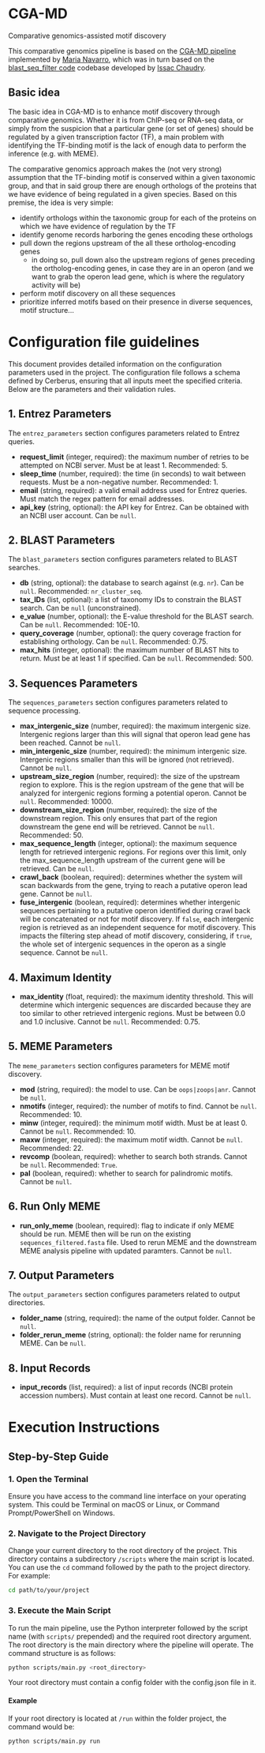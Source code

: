 # CGA-MD
Comparative genomics-assisted motif discovery

This comparative genomics pipeline is based on the [CGA-MD pipeline](https://github.com/ErillLab/CGA-MD/) implemented by [Maria Navarro](https://github.com/manaves), which was in turn based on the [blast_seq_filter code](https://github.com/ErillLab/blast_seq_filter) codebase developed by [Issac Chaudry](https://github.com/ichaudr1).

## Basic idea
The basic idea in CGA-MD is to enhance motif discovery through comparative genomics. Whether it is from ChIP-seq or RNA-seq data, or simply from the suspicion that a particular gene (or set of genes) should be regulated by a given transcription factor (TF), a main problem with identifying the TF-binding motif is the lack of enough data to perform the inference (e.g. with MEME).

The comparative genomics approach makes the (not very strong) assumption that the TF-binding motif is conserved within a given taxonomic group, and that in said group there are enough orthologs of the proteins that we have evidence of being regulated in a given species. Based on this premise, the idea is very simple:

- identify orthologs within the taxonomic group for each of the proteins on which we have evidence of regulation by the TF
- identify genome records harboring the genes encoding these orthologs
- pull down the regions upstream of the all these ortholog-encoding genes
	- in doing so, pull down also the upstream regions of genes preceding the ortholog-encoding genes, in case they are in an operon (and we want to grab the operon lead gene, which is where the regulatory activity will be)
- perform motif discovery on all these sequences
- prioritize inferred motifs based on their presence in diverse sequences, motif structure...

# Configuration file guidelines

This document provides detailed information on the configuration parameters used in the project. The configuration file follows a schema defined by Cerberus, ensuring that all inputs meet the specified criteria. Below are the parameters and their validation rules.

## 1. Entrez Parameters

The `entrez_parameters` section configures parameters related to Entrez queries.

- **request_limit** (integer, required): the maximum number of retries to be attempted on NCBI server. Must be at least 1. Recommended: 5.
- **sleep_time** (number, required): the time (in seconds) to wait between requests. Must be a non-negative number. Recommended: 1.
- **email** (string, required): a valid email address used for Entrez queries. Must match the regex pattern for email addresses.
- **api_key** (string, optional): the API key for Entrez. Can be obtained with an NCBI user account. Can be `null`.

## 2. BLAST Parameters

The `blast_parameters` section configures parameters related to BLAST searches.

- **db** (string, optional): the database to search against (e.g. `nr`). Can be `null`. Recommended: `nr_cluster_seq`.
- **tax_IDs** (list, optional): a list of taxonomy IDs to constrain the BLAST search. Can be `null` (unconstrained).
- **e_value** (number, optional): the E-value threshold for the BLAST search. Can be `null`. Recommended: 10E-10.
- **query_coverage** (number, optional): the query coverage fraction for establishing orthology. Can be `null`. Recommended: 0.75.
- **max_hits** (integer, optional): the maximum number of BLAST hits to return. Must be at least 1 if specified. Can be `null`. Recommended: 500.

## 3. Sequences Parameters

The `sequences_parameters` section configures parameters related to sequence processing.

- **max_intergenic_size** (number, required): the maximum intergenic size. Intergenic regions larger than this will signal that operon lead gene has been reached. Cannot be `null`.
- **min_intergenic_size** (number, required): the minimum intergenic size. Intergenic regions smaller than this will be ignored (not retrieved). Cannot be `null`.
- **upstream_size_region** (number, required): the size of the upstream region to explore. This is the region upstream of the gene that will be analyzed for intergenic regions forming a potential operon. Cannot be `null`. Recommended: 10000.
- **downstream_size_region** (number, required): the size of the downstream region. This only ensures that part of the region downstream the gene end will be retrieved. Cannot be `null`. Recommended: 50.
- **max_sequence_length** (integer, optional): the maximum sequence length for retrieved intergenic regions. For regions over this limit, only the max_sequence_length upstream of the current gene will be retrieved. Can be `null`.
- **crawl_back** (boolean, required): determines whether the system will scan backwards from the gene, trying to reach a putative operon lead gene. Cannot be `null`.
- **fuse_intergenic** (boolean, required): determines whether intergenic sequences pertaining to a putative operon identified during crawl back will be concatenated or not for motif discovery. If `false`, each intergenic region is retrieved as an independent sequence for motif discovery. This impacts the filtering step ahead of motif discovery, considering, if `true`, the whole set of intergenic sequences in the operon as a single sequence. Cannot be `null`.


## 4. Maximum Identity

- **max_identity** (float, required): the maximum identity threshold. This will determine which intergenic sequences are discarded because they are too similar to other retrieved intergenic regions. Must be between 0.0 and 1.0 inclusive. Cannot be `null`. Recommended: 0.75.

## 5. MEME Parameters

The `meme_parameters` section configures parameters for MEME motif discovery.

- **mod** (string, required): the model to use. Can be ```oops|zoops|anr```. Cannot be `null`.
- **nmotifs** (integer, required): the number of motifs to find. Cannot be `null`. Recommended: 10.
- **minw** (integer, required): the minimum motif width. Must be at least 0. Cannot be `null`. Recommended: 10.
- **maxw** (integer, required): the maximum motif width. Cannot be `null`. Recommended: 22.
- **revcomp** (boolean, required): whether to search both strands. Cannot be `null`. Recommended: ```True```.
- **pal** (boolean, required): whether to search for palindromic motifs. Cannot be `null`.

## 6. Run Only MEME

- **run_only_meme** (boolean, required): flag to indicate if only MEME should be run. MEME then will be run on the existing `sequences_filtered.fasta` file. Used to rerun MEME and the downstream MEME analysis pipeline with updated paramters. Cannot be `null`.

## 7. Output Parameters

The `output_parameters` section configures parameters related to output directories.

- **folder_name** (string, required): the name of the output folder. Cannot be `null`.
- **folder_rerun_meme** (string, optional): the folder name for rerunning MEME. Can be `null`.

## 8. Input Records

- **input_records** (list, required): a list of input records (NCBI protein accession numbers). Must contain at least one record. Cannot be `null`.

# Execution Instructions

## Step-by-Step Guide

### 1. Open the Terminal

Ensure you have access to the command line interface on your operating system. This could be Terminal on macOS or Linux, or Command Prompt/PowerShell on Windows.

### 2. Navigate to the Project Directory

Change your current directory to the root directory of the project. This directory contains a subdirectory ```/scripts``` where the main script is located. You can use the `cd` command followed by the path to the project directory. For example:

```sh
cd path/to/your/project
```

### 3. Execute the Main Script

To run the main pipeline, use the Python interpreter followed by the script name (with ```scripts/``` prepended) and the required root directory argument. The root directory is the main directory where the pipeline will operate. The command structure is as follows:

```sh
python scripts/main.py <root_directory>
```

Your root directory must contain a config folder with the config.json file in it.

#### Example

If your root directory is located at `/run` within the folder project, the command would be:

```sh
python scripts/main.py run
```
